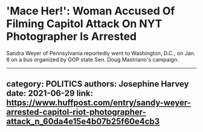 # 'Mace Her!': Woman Accused Of Filming Capitol Attack On NYT Photographer Is Arrested

Sandra Weyer of Pennsylvania reportedly went to Washington, D.C., on Jan. 6 on a bus organized by GOP state Sen. Doug Mastriano's campaign.

---
category: POLITICS
authors: Josephine Harvey
date: 2021-06-29
link: https://www.huffpost.com/entry/sandy-weyer-arrested-capitol-riot-photographer-attack_n_60da4e15e4b07b25f60e4cb3
---
